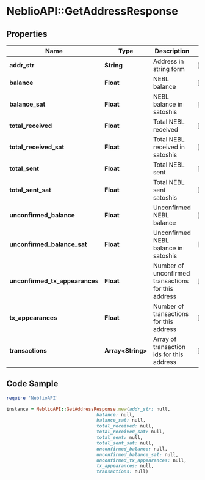 # NeblioAPI::GetAddressResponse

## Properties
Name | Type | Description | Notes
------------ | ------------- | ------------- | -------------
**addr_str** | **String** | Address in string form | [optional] 
**balance** | **Float** | NEBL balance | [optional] 
**balance_sat** | **Float** | NEBL balance in satoshis | [optional] 
**total_received** | **Float** | Total NEBL received | [optional] 
**total_received_sat** | **Float** | Total NEBL received in satoshis | [optional] 
**total_sent** | **Float** | Total NEBL sent | [optional] 
**total_sent_sat** | **Float** | Total NEBL sent satoshis | [optional] 
**unconfirmed_balance** | **Float** | Unconfirmed NEBL balance | [optional] 
**unconfirmed_balance_sat** | **Float** | Unconfirmed NEBL balance in satoshis | [optional] 
**unconfirmed_tx_appearances** | **Float** | Number of unconfirmed transactions for this address | [optional] 
**tx_appearances** | **Float** | Number of transactions for this address | [optional] 
**transactions** | **Array&lt;String&gt;** | Array of transaction ids for this address | [optional] 

## Code Sample

```ruby
require 'NeblioAPI'

instance = NeblioAPI::GetAddressResponse.new(addr_str: null,
                                 balance: null,
                                 balance_sat: null,
                                 total_received: null,
                                 total_received_sat: null,
                                 total_sent: null,
                                 total_sent_sat: null,
                                 unconfirmed_balance: null,
                                 unconfirmed_balance_sat: null,
                                 unconfirmed_tx_appearances: null,
                                 tx_appearances: null,
                                 transactions: null)
```


